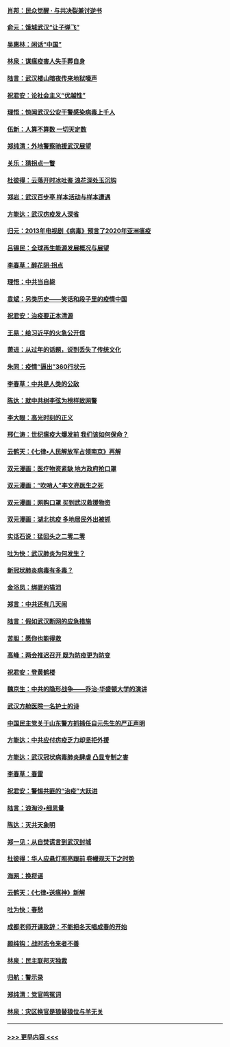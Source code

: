 #### [肖邦：民众觉醒 · 与共决裂兼讨逆书](../pages/nsc993/n11898435.md?t=02271502) 
#### [俞元：饿城武汉“让子弹飞”](../pages/nsc993/n11898344.md?t=02271502) 
#### [吴惠林：闲话“中国”](../pages/nsc993/n11898182.md?t=02271502) 
#### [林泉：谋瘟疫害人失手葬自身](../pages/nsc993/n11897892.md?t=02271502) 
#### [陆言：武汉楼山暗夜传来地狱嚎声](../pages/nsc993/n11897033.md?t=02271502) 
#### [祝君安：论社会主义“优越性”](../pages/nsc993/n11897005.md?t=02271502) 
#### [理悟：惊闻武汉公安干警感染病毒上千人](../pages/nsc993/n11896947.md?t=02271502) 
#### [伍新：人算不算数 一切天定数](../pages/nsc993/n11893372.md?t=02271502) 
#### [郑纯清：外地警察驰援武汉展望](../pages/nsc993/n11893115.md?t=02271502) 
#### [关乐：猜拐点一瞥](../pages/nsc993/n11893020.md?t=02271502) 
#### [杜彼得：云落开时冰吐鉴 浪花深处玉沉钩](../pages/nsc993/n11892107.md?t=02271502) 
#### [郑岩：武汉百步亭 样本活动与样本遭遇](../pages/nsc993/n11892310.md?t=02271502) 
#### [方能达：武汉疠疫发人深省](../pages/nsc993/n11891376.md?t=02271502) 
#### [归元：2013年电视剧《病毒》预言了2020年亚洲瘟疫](../pages/nsc993/n11891126.md?t=02271502) 
#### [吕锡民：全球再生能源发展概况与展望](../pages/nsc993/n11890613.md?t=02271502) 
#### [李春草：醉花阴·拐点](../pages/nsc993/n11890567.md?t=02271502) 
#### [理悟：中共当自毙](../pages/nsc993/n11890559.md?t=02271502) 
#### [袁斌：另类历史——笑话和段子里的疫情中国](../pages/nsc993/n11889243.md?t=02271502) 
#### [祝君安：治疫要正本清源](../pages/nsc993/n11889085.md?t=02271502) 
#### [王易：给习近平的火急公开信](../pages/nsc993/n11888225.md?t=02271502) 
#### [萧进：从过年的话题，说到丢失了传统文化](../pages/nsc993/n11887732.md?t=02271502) 
#### [朱同：疫情“逼出”360行状元](../pages/nsc993/n11887678.md?t=02271502) 
#### [李春草：中共是人类的公敌](../pages/nsc993/n11887656.md?t=02271502) 
#### [陈达：就中共树李弦为榜样致网警](../pages/nsc993/n11887625.md?t=02271502) 
#### [李大眼：高光时刻的正义](../pages/nsc993/n11887585.md?t=02271502) 
#### [邢仁涛：世纪瘟疫大爆发前 我们该如何保命？](../pages/nsc993/n11887535.md?t=02271502) 
#### [云鹤天：《七律▪人民解放军占领南京》再解](../pages/nsc993/n11887524.md?t=02271502) 
#### [双元漫画：医疗物资紧缺 地方政府抢口罩](../pages/nsc993/n11884744.md?t=02271502) 
#### [双元漫画：“吹哨人”李文亮医生之死](../pages/nsc993/n11884705.md?t=02271502) 
#### [双元漫画：网购口罩 买到武汉救援物资](../pages/nsc993/n11884670.md?t=02271502) 
#### [双元漫画：湖北抗疫 多地居民外出被抓](../pages/nsc993/n11884643.md?t=02271502) 
#### [实话石说：猛回头之二零二零](../pages/nsc993/n11883968.md?t=02271502) 
#### [吐为快：武汉肺炎为何发生？](../pages/nsc993/n11882180.md?t=02271502) 
#### [新冠状肺炎病毒有多毒？](../pages/nsc993/n11881790.md?t=02271502) 
#### [金浴凤：绑匪的猫泪](../pages/nsc993/n11880664.md?t=02271502) 
#### [郑言：中共还有几天闹](../pages/nsc993/n11880645.md?t=02271502) 
#### [陆言：假如武汉断网的应急措施](../pages/nsc993/n11880619.md?t=02271502) 
#### [苦胆：愿你也能得救](../pages/nsc993/n11880601.md?t=02271502) 
#### [高峰：两会推迟召开  既为防疫更为防变](../pages/nsc993/n11879977.md?t=02271502) 
#### [祝君安：登黄鹤楼](../pages/nsc993/n11880583.md?t=02271502) 
#### [魏京生：中共的隐形战争——乔治‧华盛顿大学的演讲](../pages/nsc993/n11879765.md?t=02271502) 
#### [武汉方舱医院一名护士的诗](../pages/nsc993/n11878480.md?t=02271502) 
#### [中国民主党关于山东警方抓捕任自元先生的严正声明](../pages/nsc993/n11877506.md?t=02271502) 
#### [方能达：中共应付疠疫乏力却坚拒外援](../pages/nsc993/n11877497.md?t=02271502) 
#### [方能达：武汉冠状病毒肺炎肆虐 凸显专制之害](../pages/nsc993/n11877475.md?t=02271502) 
#### [李春草：春雷](../pages/nsc993/n11876287.md?t=02271502) 
#### [祝君安：警惕共匪的“治疫”大跃进](../pages/nsc993/n11876084.md?t=02271502) 
#### [陆言：浪淘沙•细思量](../pages/nsc993/n11876071.md?t=02271502) 
#### [陈达：灭共天象明](../pages/nsc993/n11876063.md?t=02271502) 
#### [郑一见：从自焚谎言到武汉封城](../pages/nsc993/n11875621.md?t=02271502) 
#### [杜彼得：华人应悬灯照亮跟前 卷幔观天下之时势](../pages/nsc993/n11874822.md?t=02271502) 
#### [海网：换将谣](../pages/nsc993/n11873712.md?t=02271502) 
#### [云鹤天：《七律▪送瘟神》新解](../pages/nsc993/n11873598.md?t=02271502) 
#### [吐为快：春愁](../pages/nsc993/n11872801.md?t=02271502) 
#### [成都老师开课致辞：不能把冬天唱成春的开始](../pages/nsc993/n11872653.md?t=02271502) 
#### [颜纯钩：战时态令来者不善](../pages/nsc993/n11872011.md?t=02271502) 
#### [林泉：民主联邦灭独裁](../pages/nsc993/n11870998.md?t=02271502) 
#### [归航：警示录](../pages/nsc993/n11870963.md?t=02271502) 
#### [郑纯清：党官鸣冤词](../pages/nsc993/n11870938.md?t=02271502) 
#### [林泉：灾区换官是狼替狼位与羊无关](../pages/nsc993/n11870896.md?t=02271502) 

----
#### [ >>> 更早内容 <<< ](../indexes/nsc993-earlier.md)
